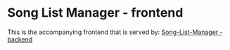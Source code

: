# Song List Manager - frontend

This is the accompanying frontend that is served by: [Song-List-Manager - backend](https://github.com/gertzMan/song-list-manager)
